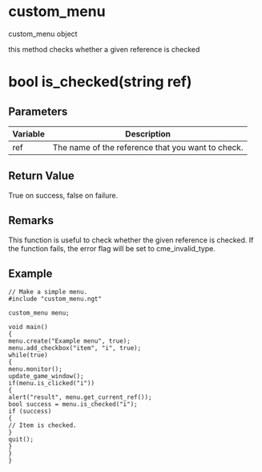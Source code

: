 # custom_menu

custom_menu object

  


this method checks whether a given reference is checked

# bool is_checked(string ref)

## Parameters

Variable| Description  
---|---  
ref | The name of the reference that you want to check.  
  
## Return Value

True on success, false on failure.

## Remarks

This function is useful to check whether the given reference is checked. If the function fails, the error flag will be set to cme_invalid_type.

## Example
    
    
    // Make a simple menu.
    #include "custom_menu.ngt"
    
    custom_menu menu;
    
    void main()
    {
    menu.create("Example menu", true);
    menu.add_checkbox("item", "i", true);
    while(true)
    {
    menu.monitor();
    update_game_window();
    if(menu.is_clicked("i"))
    {
    alert("result", menu.get_current_ref());
    bool success = menu.is_checked("i");
    if (success)
    {
    // Item is checked.
    }
    quit();
    }
    }
    }
    
